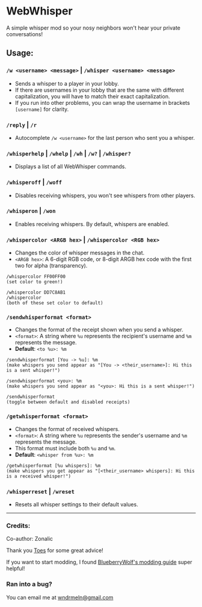 # WebWhisper
A simple whisper mod so your nosy neighbors won't hear your private conversations!



## Usage:

### `/w <username> <message>` | `/whisper <username> <message>`
- Sends a whisper to a player in your lobby.
- If there are usernames in your lobby that are the same with different capitalization, you will have to match their exact capitalization.
- If you run into other problems, you can wrap the username in brackets `[username]` for clarity.


### `/reply` | `/r`
- Autocomplete `/w <username>` for the last person who sent you a whisper.


### `/whisperhelp` | `/whelp` | `/wh` | `/w?` | `/whisper?`
- Displays a list of all WebWhisper commands.


### `/whisperoff` | `/woff`
- Disables receiving whispers, you won't see whispers from other players.


### `/whisperon` | `/won`
- Enables receiving whispers. By default, whispers are enabled.


### `/whispercolor <ARGB hex>` | `/whispercolor <RGB hex>`
- Changes the color of whisper messages in the chat.
- `<ARGB hex>`: A 6-digit RGB code, or 8-digit ARGB hex code with the first two for alpha (transparency).
```
/whispercolor FF00FF00
(set color to green!)
    
/whispercolor DD7C8AB1    
/whispercolor
(both of these set color to default)           
```


### `/sendwhisperformat <format>`
- Changes the format of the receipt shown when you send a whisper.
- `<format>`: A string where `%u` represents the recipient's username and `%m` represents the message.
- **Default**: `<to %u>: %m`
```
/sendwhisperformat [You -> %u]: %m
(make whispers you send appear as "[You -> <their_username>]: Hi this is a sent whisper!")

/sendwhisperformat <you>: %m
(make whispers you send appear as "<you>: Hi this is a sent whisper!")

/sendwhisperformat
(toggle between default and disabled receipts)                 
```


### `/getwhisperformat <format>`
- Changes the format of received whispers.
- `<format>`: A string where `%u` represents the sender's username and `%m` represents the message. 
- This format must include both `%u` and `%m`.
- **Default**: `<whisper from %u>: %m`
```
/getwhisperformat [%u whispers]: %m
(make whispers you get appear as "[<their_username> whispers]: Hi this is a received whisper!")
```


### `/whisperreset` | `/wreset`
- Resets all whisper settings to their default values.


---


### Credits:
Co-author: Zonalic

Thank you [Toes](https://thunderstore.io/c/webfishing/p/toes/) for some great advice! 

If you want to start modding, I found [BlueberryWolf's modding guide](https://github.com/BlueberryWolf/WEBFISHINGModdingGuide) super helpful!


### Ran into a bug?
You can email me at [wndrmeln@gmail.com](mailto:wndrmeln@gmail.com)
